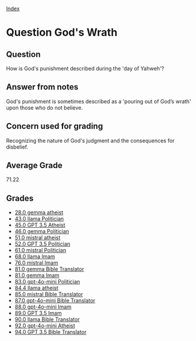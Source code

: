 
[Index](../../index.md)
# Question God's Wrath
## Question
How is God's punishment described during the 'day of Yahweh'?

## Answer from notes
God's punishment is sometimes described as a 'pouring out of God’s wrath' upon those who do not believe.

## Concern used for grading
Recognizing the nature of God's judgment and the consequences for disbelief.

## Average Grade
71.22

## Grades
 * [28.0 gemma atheist](../answers/gemma_atheist/God_s_Wrath.md)
 * [43.0 llama Politician](../answers/llama_Politician/God_s_Wrath.md)
 * [45.0 GPT 3.5 Atheist](../answers/GPT_3.5_Atheist/God_s_Wrath.md)
 * [46.0 gemma Politician](../answers/gemma_Politician/God_s_Wrath.md)
 * [51.0 mistral atheist](../answers/mistral_atheist/God_s_Wrath.md)
 * [52.0 GPT 3.5 Politician](../answers/GPT_3.5_Politician/God_s_Wrath.md)
 * [61.0 mistral Politician](../answers/mistral_Politician/God_s_Wrath.md)
 * [68.0 llama Imam](../answers/llama_Imam/God_s_Wrath.md)
 * [76.0 mistral Imam](../answers/mistral_Imam/God_s_Wrath.md)
 * [81.0 gemma Bible Translator](../answers/gemma_Bible_Translator/God_s_Wrath.md)
 * [81.0 gemma Imam](../answers/gemma_Imam/God_s_Wrath.md)
 * [83.0 gpt-4o-mini Politician](../answers/gpt-4o-mini_Politician/God_s_Wrath.md)
 * [84.4 llama atheist](../answers/llama_atheist/God_s_Wrath.md)
 * [85.0 mistral Bible Translator](../answers/mistral_Bible_Translator/God_s_Wrath.md)
 * [87.0 gpt-4o-mini Bible Translator](../answers/gpt-4o-mini_Bible_Translator/God_s_Wrath.md)
 * [88.0 gpt-4o-mini Imam](../answers/gpt-4o-mini_Imam/God_s_Wrath.md)
 * [89.0 GPT 3.5 Imam](../answers/GPT_3.5_Imam/God_s_Wrath.md)
 * [90.0 llama Bible Translator](../answers/llama_Bible_Translator/God_s_Wrath.md)
 * [92.0 gpt-4o-mini Atheist](../answers/gpt-4o-mini_Atheist/God_s_Wrath.md)
 * [94.0 GPT 3.5 Bible Translator](../answers/GPT_3.5_Bible_Translator/God_s_Wrath.md)
